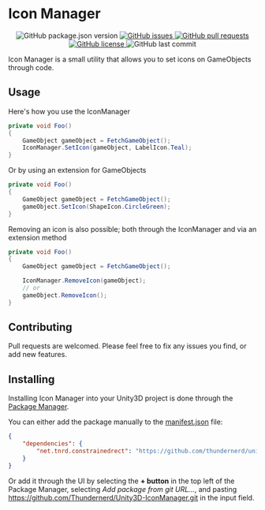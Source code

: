 # Icon Manager

<p align="center">
	<img alt="GitHub package.json version" src ="https://img.shields.io/github/package-json/v/Thundernerd/Unity3D-IconManager" />
	<a href="https://github.com/Thundernerd/Unity3D-IconManager/issues">
		<img alt="GitHub issues" src ="https://img.shields.io/github/issues/Thundernerd/Unity3D-IconManager" />
	</a>
	<a href="https://github.com/Thundernerd/Unity3D-IconManager/pulls">
		<img alt="GitHub pull requests" src ="https://img.shields.io/github/issues-pr/Thundernerd/Unity3D-IconManager" />
	</a>
	<a href="https://github.com/Thundernerd/Unity3D-IconManager/blob/master/LICENSE.md">
		<img alt="GitHub license" src ="https://img.shields.io/github/license/Thundernerd/Unity3D-IconManager" />
	</a>
	<img alt="GitHub last commit" src ="https://img.shields.io/github/last-commit/Thundernerd/Unity3D-IconManager" />
</p>

Icon Manager is a small utility that allows you to set icons on GameObjects through code.

## Usage
Here's how you use the IconManager
```c#
private void Foo()
{
    GameObject gameObject = FetchGameObject();
    IconManager.SetIcon(gameObject, LabelIcon.Teal);
}
```

Or by using an extension for GameObjects
```c#
private void Foo()
{
    GameObject gameObject = FetchGameObject();
    gameObject.SetIcon(ShapeIcon.CircleGreen);
}
```

Removing an icon is also possible; both through the IconManager and via an extension method
```c#
private void Foo()
{
    GameObject gameObject = FetchGameObject();

    IconManager.RemoveIcon(gameObject);
    // or
    gameObject.RemoveIcon();
}
```

## Contributing
Pull requests are welcomed. Please feel free to fix any issues you find, or add new features.

## Installing
Installing Icon Manager into your Unity3D project is done through the [Package Manager](https://docs.unity3d.com/Manual/Packages.html).

You can either add the package manually to the [manifest.json](https://docs.unity3d.com/Manual/upm-dependencies.html) file:
```json
{
    "dependencies": {
        "net.tnrd.constrainedrect": "https://github.com/thundernerd/unity3d-iconmanager"
    }
}
```

Or add it through the UI by selecting the **+ button** in the top left of the Package Manager, selecting _Add package from git URL..._, and pasting https://github.com/Thundernerd/Unity3D-IconManager.git in the input field.

